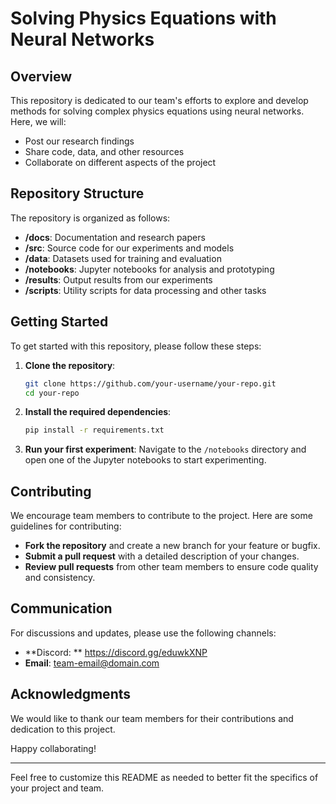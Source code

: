 # Solving Physics Equations with Neural Networks

## Overview

This repository is dedicated to our team's efforts to explore and develop methods for solving complex physics equations using neural networks. Here, we will:

- Post our research findings
- Share code, data, and other resources
- Collaborate on different aspects of the project

## Repository Structure

The repository is organized as follows:

- **/docs**: Documentation and research papers
- **/src**: Source code for our experiments and models
- **/data**: Datasets used for training and evaluation
- **/notebooks**: Jupyter notebooks for analysis and prototyping
- **/results**: Output results from our experiments
- **/scripts**: Utility scripts for data processing and other tasks

## Getting Started

To get started with this repository, please follow these steps:

1. **Clone the repository**:

   ```bash
   git clone https://github.com/your-username/your-repo.git
   cd your-repo
   ```
2. **Install the required dependencies**:

   ```bash
   pip install -r requirements.txt
   ```
3. **Run your first experiment**:
   Navigate to the `/notebooks` directory and open one of the Jupyter notebooks to start experimenting.

## Contributing

We encourage team members to contribute to the project. Here are some guidelines for contributing:

- **Fork the repository** and create a new branch for your feature or bugfix.
- **Submit a pull request** with a detailed description of your changes.
- **Review pull requests** from other team members to ensure code quality and consistency.

## Communication

For discussions and updates, please use the following channels:

- **Discord: ** https://discord.gg/eduwkXNP
- **Email**: [team-email@domain.com](mailto:team-email@domain.com)

## Acknowledgments

We would like to thank our team members for their contributions and dedication to this project.

Happy collaborating!

---

Feel free to customize this README as needed to better fit the specifics of your project and team.
